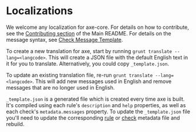 # Localizations

We welcome any localization for axe-core. For details on how to contribute, see the [Contributing section](../README.md#contributing) of the Main README. For details on the message syntax, see [Check Message Template](../doc/check-message-template.md).

To create a new translation for axe, start by running `grunt translate --lang=<langcode>`. This will create a JSON file with the default English text in it for you to translate. Alternatively, you could copy `_template.json`.

To update an existing translation file, re-run `grunt translate --lang=<langcode>`. This will add new messages used in English and remove messages that are no longer used in English.

`_template.json` is a generated file which is created every time axe is built. It's compiled using each rule's `description` and `help` properties, as well as each check's `metadata.messages` property. To update the `_template.json` file you'll need to update the corresponding [rule](../lib/rules) or [check](../lib/checks) metadata file and rebuild.
